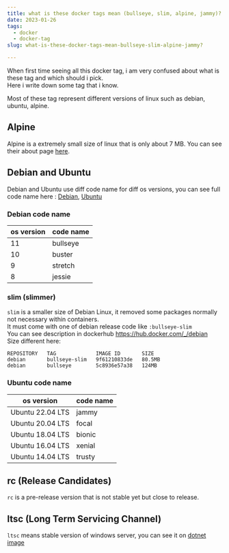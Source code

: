 ```yaml
---
title: what is these docker tags mean (bullseye, slim, alpine, jammy)?
date: 2023-01-26
tags:
  - docker
  - docker-tag
slug: what-is-these-docker-tags-mean-bullseye-slim-alpine-jammy?

---
```


When first time seeing all this docker tag, i am very confused about what is these tag and which should i pick.  
Here i write down some tag that i know.

<!--more-->

Most of these tag represent different versions of linux such as debian, ubuntu, alpine.

## Alpine

Alpine is a extremely small size of linux that is only about 7 MB. You can see their about page [here](https://www.alpinelinux.org/about/).

## Debian and Ubuntu

Debian and Ubuntu use diff code name for diff os versions, you can see full code name here : [Debian](https://wiki.debian.org/), [Ubuntu](https://wiki.ubuntu.com/Releases)

### Debian code name

| os version | code name |
| ---------- | --------- |
| 11         | bullseye  |
| 10         | buster    |
| 9          | stretch   |
| 8          | jessie    |

### slim (slimmer)

`slim` is a smaller size of Debian Linux, it removed some packages normally not necessary within containers.  
It must come with one of debian release code like `:bullseye-slim`  
You can see description in dockerhub https://hub.docker.com/_/debian  
Size different here:

```
REPOSITORY   TAG             IMAGE ID       SIZE
debian       bullseye-slim   9f61210833de   80.5MB
debian       bullseye        5c8936e57a38   124MB
```

### Ubuntu code name

| os version       | code name |
| ---------------- | --------- |
| Ubuntu 22.04 LTS | jammy     |
| Ubuntu 20.04 LTS | focal     |
| Ubuntu 18.04 LTS | bionic    |
| Ubuntu 16.04 LTS | xenial    |
| Ubuntu 14.04 LTS | trusty    |

## rc (Release Candidates)

`rc` is a pre-release version that is not stable yet but close to release.

## ltsc (Long Term Servicing Channel)

`ltsc` means stable version of windows server, you can see it on [dotnet image](https://hub.docker.com/_/microsoft-dotnet-runtime/)
